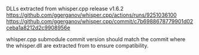 DLLs extracted from whisper.cpp release v1.6.2 
https://github.com/ggerganov/whisper.cpp/actions/runs/9251036100
https://github.com/ggerganov/whisper.cpp/commit/c7b6988678779901d02ceba1a8212d2c9908956e

whisper.cpp submodule commit version should match the commit where the 
whisper.dll are extracted from to ensure compatibility.
